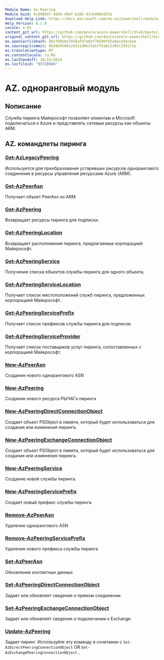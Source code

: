 ```yaml
---
Module Name: Az.Peering
Module Guid: 6c848b97-4dd4-49ef-b385-43c64905d25a
Download Help Link: https://docs.microsoft.com/en-us/powershell/module/az.peering.md
Help Version: 0.1.0
Locale: e-US
content_git_url: https://github.com/Azure/azure-powershell/blob/master/src/Peering/Peering/help/Az.Peering.md
original_content_git_url: https://github.com/Azure/azure-powershell/blob/master/src/Peering/Peering/help/Az.Peering.md
ms.openlocfilehash: 602f0850a7928afd7a03f76598f65a0acd16ceeb
ms.sourcegitcommit: 0b94b9566124331d0b15eb7f5a811305c254172e
ms.translationtype: MT
ms.contentlocale: ru-RU
ms.lasthandoff: 10/15/2019
ms.locfileid: "93720046"
---
```

# AZ. одноранговый модуль
## Nописание
Служба пиринга Майкрософт позволяет клиентам и Microsoft подключаться к Azure и представлять сетевые ресурсы как объекты ARM.

## AZ. командлеты пиринга
### [Get-AzLegacyPeering](Get-AzLegacyPeering.md)
Используется для преобразования устаревших ресурсов однорангового соединения в ресурсы управления ресурсами Azure (ARM). 

### [Get-AzPeerAsn](Get-AzPeerAsn.md)
Получает объект PeerAsn из ARM.

### [Get-AzPeering](Get-AzPeering.md)
Возвращает ресурсы пиринга для подписки.

### [Get-AzPeeringLocation](Get-AzPeeringLocation.md)
Возвращает расположения пиринга, предлагаемые корпорацией Майкрософт.

### [Get-AzPeeringService](Get-AzPeeringService.md)
Получение списка объектов службы пиринга для одного объекта.

### [Get-AzPeeringServiceLocation](Get-AzPeeringServiceLocation.md)
Получает список местоположений служб пиринга, предложенных корпорацией Майкрософт.

### [Get-AzPeeringServicePrefix](Get-AzPeeringServicePrefix.md)
Получает список префиксов службы пиринга для подписки.

### [Get-AzPeeringServiceProvider](Get-AzPeeringServiceProvider.md)
Получает список поставщиков услуг пиринга, сопоставленных с корпорацией Майкрософт.

### [New-AzPeerAsn](New-AzPeerAsn.md)
Создание нового однорангового ASN 

### [New-AzPeering](New-AzPeering.md)
Создание нового ресурса РЫЧАГа пиринга

### [New-AzPeeringDirectConnectionObject](New-AzPeeringDirectConnectionObject.md)
Создает объект PSObject в памяти, который будет использоваться для создания или изменения пиринга.

### [New-AzPeeringExchangeConnectionObject](New-AzPeeringExchangeConnectionObject.md)
Создает объект PSObject в памяти, который будет использоваться для создания или изменения пиринга.

### [New-AzPeeringService](New-AzPeeringService.md)
Создание новой службы пиринга.

### [New-AzPeeringServicePrefix](New-AzPeeringServicePrefix.md)
Создает новый префикс службы пиринга

### [Remove-AzPeerAsn](Remove-AzPeerAsn.md)
Удаление однорангового ASN

### [Remove-AzPeeringServicePrefix](Remove-AzPeeringServicePrefix.md)
Удаление нового префикса службы пиринга

### [Set-AzPeerAsn](Set-AzPeerAsn.md)
Обновление контактных данных

### [Set-AzPeeringDirectConnectionObject](Set-AzPeeringDirectConnectionObject.md)
Задает или обновляет сведения о прямом соединении. 

### [Set-AzPeeringExchangeConnectionObject](Set-AzPeeringExchangeConnectionObject.md)
Задает или обновляет сведения о подключении к Exchange. 

### [Update-AzPeering](Update-AzPeering.md)
Задает пиринг. Используйте эту команду в сочетании с `Set-AzDirectPeeringConnectionObject` OR `Set-AzExchangePeeringConnectionObject` .

